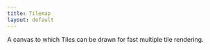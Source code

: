 ```yaml
---
title: Tilemap
layout: default
---
```


A canvas to which Tiles can be drawn for fast multiple tile rendering.

